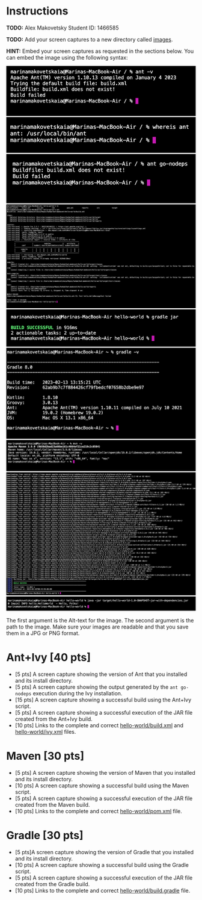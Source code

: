 # Instructions

**TODO:** Alex Makovetsky Student ID: 1466585

**TODO:** Add your screen captures to a new directory called [images](images).

**HINT:** Embed your screen captures as requested in the sections below. You can embed the image using the following syntax:

![Screen Capture #1](images/antivy1.png)
![Screen Capture #2](images/antivy2.png)
![Screen Capture #3](images/antivy3.png)
![Screen Capture #4](images/antivy4.png)
![Screen Capture #5](images/gradle1.png)
![Screen Capture #6](images/gradle2.png)
![Screen Capture #7](images/maven1.png)
![Screen Capture #8](images/maven2.png)
![Screen Capture #9](images/maven3.png)

The first argument is the Alt-text for the image. The second argument is the path to the image. Make sure your images are readable and that you save them in a JPG or PNG format.

# Ant+Ivy [40 pts]

- [5 pts] A screen capture showing the version of Ant that you installed and its install directory.
- [5 pts] A screen capture showing the output generated by the `ant go-nodeps` execution during the Ivy installation.
- [15 pts] A screen capture showing a successful build using the Ant+Ivy script.
- [5 pts] A screen capture showing a successful execution of the JAR file created from the Ant+Ivy build.
- [10 pts] Links to the complete and correct [hello-world/build.xml](hello-world/build.xml) and [hello-world/ivy.xml](hello-world/ivy.xml) files.

# Maven [30 pts]

- [5 pts] A screen capture showing the version of Maven that you installed and its install directory.
- [10 pts] A screen capture showing a successful build using the Maven script.
- [5 pts] A screen capture showing a successful execution of the JAR file created from the Maven build.
- [10 pts] Links to the complete and correct [hello-world/pom.xml](hello-world/pom.xml) file.

# Gradle [30 pts]

- [5 pts]A screen capture showing the version of Gradle that you installed and its install directory.
- [10 pts] A screen capture showing a successful build using the Gradle script.
- [5 pts] A screen capture showing a successful execution of the JAR file created from the Gradle build.
- [10 pts] Links to the complete and correct [hello-world/build.gradle](hello-world/build.gradle) file.
